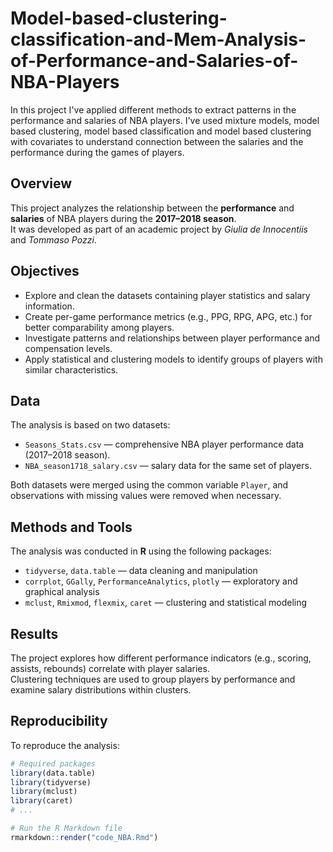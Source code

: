 # Model-based-clustering-classification-and-Mem-Analysis-of-Performance-and-Salaries-of-NBA-Players
In this project I've applied different methods to extract patterns in the performance and salaries of NBA players. I've used mixture models, model based clustering, model based classification and model based clustering with covariates to understand connection between the salaries and the performance  during the games of players. 
## Overview
This project analyzes the relationship between the **performance** and **salaries** of NBA players during the **2017–2018 season**.  
It was developed as part of an academic project by *Giulia de Innocentiis* and *Tommaso Pozzi*.

## Objectives
- Explore and clean the datasets containing player statistics and salary information.  
- Create per-game performance metrics (e.g., PPG, RPG, APG, etc.) for better comparability among players.  
- Investigate patterns and relationships between player performance and compensation levels.  
- Apply statistical and clustering models to identify groups of players with similar characteristics.

## Data
The analysis is based on two datasets:
- `Seasons_Stats.csv` — comprehensive NBA player performance data (2017–2018 season).  
- `NBA_season1718_salary.csv` — salary data for the same set of players.

Both datasets were merged using the common variable `Player`, and observations with missing values were removed when necessary.

## Methods and Tools
The analysis was conducted in **R** using the following packages:
- `tidyverse`, `data.table` — data cleaning and manipulation  
- `corrplot`, `GGally`, `PerformanceAnalytics`, `plotly` — exploratory and graphical analysis  
- `mclust`, `Rmixmod`, `flexmix`, `caret` — clustering and statistical modeling  

## Results
The project explores how different performance indicators (e.g., scoring, assists, rebounds) correlate with player salaries.  
Clustering techniques are used to group players by performance and examine salary distributions within clusters.

## Reproducibility
To reproduce the analysis:
```r
# Required packages
library(data.table)
library(tidyverse)
library(mclust)
library(caret)
# ...

# Run the R Markdown file
rmarkdown::render("code_NBA.Rmd")
